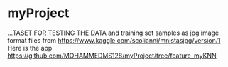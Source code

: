 # myProject
…TASET FOR TESTING THE DATA and training set samples as jpg image format files from https://www.kaggle.com/scolianni/mnistasjpg/version/1
Here is the app https://github.com/MOHAMMEDMS128/myProject/tree/feature_myKNN
